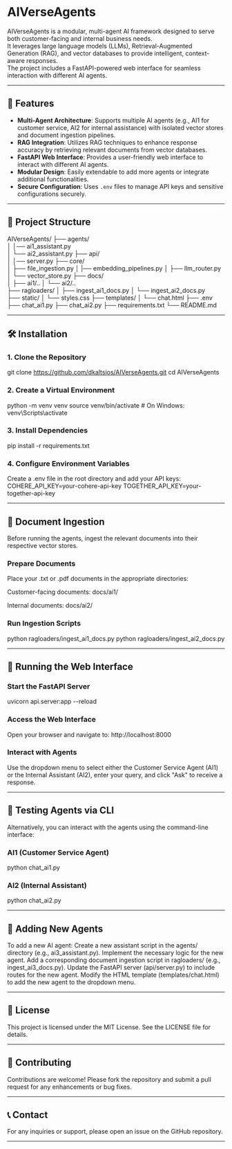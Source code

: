 # AIVerseAgents

AIVerseAgents is a modular, multi-agent AI framework designed to serve both customer-facing and internal business needs.  
It leverages large language models (LLMs), Retrieval-Augmented Generation (RAG), and vector databases to provide intelligent, context-aware responses.  
The project includes a FastAPI-powered web interface for seamless interaction with different AI agents.

---

## 🚀 Features

- **Multi-Agent Architecture**: Supports multiple AI agents (e.g., AI1 for customer service, AI2 for internal assistance) with isolated vector stores and document ingestion pipelines.
- **RAG Integration**: Utilizes RAG techniques to enhance response accuracy by retrieving relevant documents from vector databases.
- **FastAPI Web Interface**: Provides a user-friendly web interface to interact with different AI agents.
- **Modular Design**: Easily extendable to add more agents or integrate additional functionalities.
- **Secure Configuration**: Uses `.env` files to manage API keys and sensitive configurations securely.

---

## 📂 Project Structure

AIVerseAgents/ 
├── agents/     
│   │── ai1_assistant.py  
│   └── ai2_assistant.py 
├── api/        
│   │── server.py 
├── core/       
│   ├── file_ingestion.py
│   |── embedding_pipelines.py
│   ├── llm_router.py
│   └── vector_store.py 
├── docs/       
│   ├── ai1/.. 
│   └── ai2/..         
├── ragloaders/ 
│   ├── ingest_ai1_docs.py 
│   └── ingest_ai2_docs.py  
├── static/ 
│ └── styles.css 
├── templates/ 
│ └── chat.html 
├── .env 
├── chat_ai1.py 
├── chat_ai2.py 
├── requirements.txt 
└── README.md

---

## 🛠️ Installation

### 1. Clone the Repository

git clone https://github.com/dkaltsios/AIVerseAgents.git
cd AIVerseAgents

### 2. Create a Virtual Environment
python -m venv venv
source venv/bin/activate  # On Windows: venv\Scripts\activate

### 3. Install Dependencies
pip install -r requirements.txt

### 4. Configure Environment Variables
Create a .env file in the root directory and add your API keys:
COHERE_API_KEY=your-cohere-api-key
TOGETHER_API_KEY=your-together-api-key

---

## 📄 Document Ingestion
Before running the agents, ingest the relevant documents into their respective vector stores.

### Prepare Documents
Place your .txt or .pdf documents in the appropriate directories:

Customer-facing documents: docs/ai1/

Internal documents: docs/ai2/

### Run Ingestion Scripts
python ragloaders/ingest_ai1_docs.py
python ragloaders/ingest_ai2_docs.py

---

## 💬 Running the Web Interface
### Start the FastAPI Server
uvicorn api.server:app --reload

### Access the Web Interface
Open your browser and navigate to:
http://localhost:8000

### Interact with Agents
Use the dropdown menu to select either the Customer Service Agent (AI1) or the Internal Assistant (AI2), enter your query, and click "Ask" to receive a response.

---

## 🧪 Testing Agents via CLI
Alternatively, you can interact with the agents using the command-line interface:

### AI1 (Customer Service Agent)
python chat_ai1.py
### AI2 (Internal Assistant)
python chat_ai2.py

---

## 🧱 Adding New Agents
To add a new AI agent:
Create a new assistant script in the agents/ directory (e.g., ai3_assistant.py).
Implement the necessary logic for the new agent.
Add a corresponding document ingestion script in ragloaders/ (e.g., ingest_ai3_docs.py).
Update the FastAPI server (api/server.py) to include routes for the new agent.
Modify the HTML template (templates/chat.html) to add the new agent to the dropdown menu.

---

## 📌 License
This project is licensed under the MIT License. See the LICENSE file for details.

---

## 🤝 Contributing
Contributions are welcome! Please fork the repository and submit a pull request for any enhancements or bug fixes.

---

## 📞 Contact
For any inquiries or support, please open an issue on the GitHub repository.

---